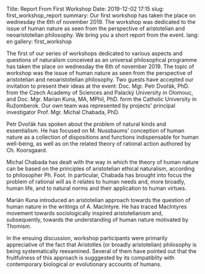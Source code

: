 Title: Report From First Workshop
Date: 2019-12-02 17:15
slug: first_workshop_report
summary: Our first workshop has taken the place on wednesday the 6th of november 2019. The workshop was dedicated to the issue of human nature as seen from the perspective of aristotelian and neoaristotelian philosophy. We bring you a short report from the event.
lang: en
gallery: first_workshop

The first of our series of workshops dedicated to various aspects and
questions of naturalism conceived as an universal philosophcal programme has
taken the place on wednesday the 6th of november 2019. The topic of workshop was 
the issue of human nature as seen from the perspective of aristotelian and
neoaristotelian philosophy. Two guests have accepted our invitation to present
their ideas at the event: Doc. Mgr. Petr Dvořák, PhD. from the Czech Academy of
Sciences and Palacký University in Olomouc, and Doc. Mgr. Marian Kuna, MA,
MPhil, PhD. form the Catholic University in Ružomberok. Our own team was
represented by projects' principal investigator Prof. Mgr. Michal Chabada, PhD.

Petr Dvořák has spoken about the problem of natural kinds and essentialism. He has
focused on M. Nussbaums' conception of human nature as a collection of
dispositions and functions indispensable for human well-being, as well as on the
related theory of rational action authored by Ch. Koorsgaard.

Michal Chabada has dealt with the way in which the theory of human nature can be
based on the principles of aristotelian ethical naturalism, according to
philosopher Ph. Foot. In particular, Chabada has brought into focus the problem
of rational will as it relates to human needs and, more broadly, human life, and
to natural norms and their application to human virtues.

Marián Kuna introduced an aristotelian approach towards the question of human
nature in the writings of A. MacIntyre. He has traced MacIntyres movement
towards sociologically inspired aristotelianism and, subsequently, towards the
understanding of human nature motivated by Thomism.

In the ensuing discussion, workshop participants were primarily appreciative of the fact that 
Aristotles (or broadly aristotelian) philosophy is being systematically
reexamined. Several of them have pointed out that the fruitfulness of this
approach is sugggested by its compatiblity with contemporary biological or
evolutionary accounts of humans.
